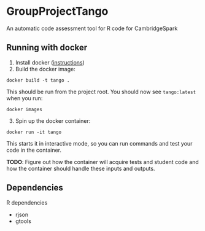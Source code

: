 # GroupProjectTango
An automatic code assessment tool for R code for CambridgeSpark

## Running with docker

1. Install docker ([instructions](https://phoenixnap.com/kb/how-to-install-docker-on-ubuntu-18-04))
2. Build the docker image:
```
docker build -t tango .
```
This should be run from the project root. You should now see `tango:latest` when you run:
```
docker images
```
3. Spin up the docker container:
```
docker run -it tango
```
This starts it in interactive mode, so you can run commands and test your code in the container.

**TODO**: Figure out how the container will acquire tests and student code and how the container should handle these inputs and outputs.

## Dependencies
R dependencies
 - rjson
 - gtools
